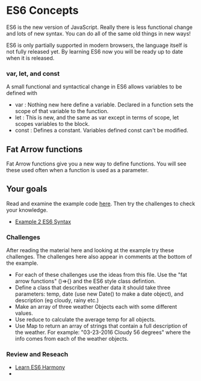 # ES6 Concepts 

ES6 is the new version of JavaScript. Really there is less functional change and lots of new 
syntax. You can do all of the same old things in new ways! 

ES6 is only partially supported in modern browsers, the language itself is not fully released yet. 
By learning ES6 now you will be ready up to date when it is released. 

### var, let, and const

A small functional and syntactical change in ES6 allows variables to be defined with

- var : Nothing new here define a variable. Declared in a function sets the scope of that variable to the function. 
- let : This is new, and the same as var except in terms of scope, let scopes variables to the block. 
- const : Defines a constant. Variables defined const can't be modified. 

## Fat Arrow functions 

Fat Arrow functions give you a new way to define functions. You will see these used often when a
function is used as a parameter. 

## Your goals 

Read and examine the example code [here](./index.html). Then try the challenges to check your knowledge. 

- [Example 2 ES6 Syntax](./index.html)

### Challenges 

After reading the material here and looking at the example try these challenges. The challenges
here also appear in comments at the bottom of the example. 

- For each of these challenges use the ideas from this file. Use the "fat arrow functions" 
()=>{} and the ES6 style class defintion.
- Define a class that describes weather data it should take three parameters:
temp, date (use new Date() to make a date object), and description (eg cloudy, rainy etc.)
- Make an array of three weather Objects each with some different values. 
- Use reduce to calculate the average temp for all objects. 
- Use Map to return an array of strings that contain a full description of the weather. 
For example: "03-23-2016 Cloudy 56 degrees" where the info comes from each of the weather objects. 

### Review and Reseach

- [Learn ES6 Harmony](http://learnharmony.org/#/?_k=1udm62)
- 

